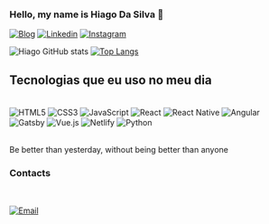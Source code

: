 
### Hello, my name is Hiago Da Silva 👋

[![Blog](https://img.shields.io/badge/website-000000?style=for-the-badge&logo=About.me&logoColor=white)](https://blog-hiago.netlify.app/)
[![Linkedin](https://img.shields.io/badge/LinkedIn-0077B5?style=for-the-badge&logo=linkedin&logoColor=white)](https://www.linkedin.com/in/hiago-da-silva-58b103186/)
[![Instagram](https://img.shields.io/badge/Instagram-E4405F?style=for-the-badge&logo=instagram&logoColor=white)](https://www.instagram.com/http_hiago.js/)


![Hiago GitHub stats](https://github-readme-stats.vercel.app/api?username=hiagosilva12&show_icons=true&theme=tokyonight)
[![Top Langs](https://github-readme-stats.vercel.app/api/top-langs/?username=hiagosilva12&layout=compact)](https://github.com/anuraghazra/github-readme-stats)

## Tecnologias que eu uso no meu dia

<div style='display: inline_block'><br/>
    <img align='center' alt='HTML5' src='https://img.shields.io/badge/HTML5-E34F26?style=for-the-badge&logo=html5&logoColor=white' />
    <img align='center' alt='CSS3' src='https://img.shields.io/badge/CSS3-1572B6?style=for-the-badge&logo=css3&logoColor=white' />
    <img align='center' alt='JavaScript' src='https://img.shields.io/badge/JavaScript-F7DF1E?style=for-the-badge&logo=javascript&logoColor=black' />
    <img align='center' alt='React' src='https://img.shields.io/badge/React-20232A?style=for-the-badge&logo=react&logoColor=61DAFB' />
    <img align='center' alt='React Native' src='https://img.shields.io/badge/React_Native-20232A?style=for-the-badge&logo=react&logoColor=61DAFB' />
    <img align='center' alt='Angular' src='https://img.shields.io/badge/Angular-DD0031?style=for-the-badge&logo=angular&logoColor=white' />
    <img align='center' alt='Gatsby' src='https://img.shields.io/badge/Gatsby-663399?style=for-the-badge&logo=gatsby&logoColor=white' />
    <img align='center' alt='Vue.js' src='https://img.shields.io/badge/Vue.js-35495E?style=for-the-badge&logo=vue.js&logoColor=4FC08D' />
    <img align='center' alt='Netlify' src='https://img.shields.io/badge/Netlify-00C7B7?style=for-the-badge&logo=netlify&logoColor=white' />
<img align='center' alt='Python' src='https://img.shields.io/badge/Python-14354C?style=for-the-badge&logo=python&logoColor=white' />
</div><br/>

Be better than yesterday, without being better than anyone

### Contacts
<br/>

[![Email](https://img.shields.io/badge/Gmail-D14836?style=for-the-badge&logo=gmail&logoColor=white)](https://mail.google.com/mail/u/0/?tab=rm&ogbl#inbox?compose=CllgCJNvNLdrdDgzGldWcjdgtzvZpScPSstzzbNRtmDRtdlwWzmCDcjgKftqLgngQrRjQbBCCbV)
